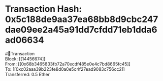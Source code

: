 
Transaction Hash: 0x5c188de9aa37ea68bb8d9cbc247dae09ee2a45a91dd7cfdd71eb1dda6ad06634
====================================================================================
  
#💸Transaction  
Block: [[14456674]]  
From: [[0x68b3465833fb72a70ecdf485e0e4c7bd8665fc45]]  
To: [[0xc02aaa39b223fe8d0a0e5c4f27ead9083c756cc2]]  
Transferred: 0.5 Ether